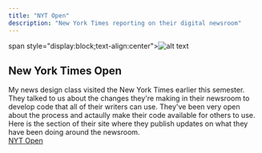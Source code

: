 ```yaml
---
title: "NYT Open"
description: "New York Times reporting on their digital newsroom"
---
```



span style="display:block;text-align:center">![alt text](https://pbs.twimg.com/profile_images/964382919182598144/eXMky0Pe_400x400.jpg "NYT logo")
## New York Times Open


My news design class visited the New York Times earlier this semester. They talked to us about the changes they're making in their newsroom to develop code that all of their writers can use. They've been very open about the process and actaully make their code available for others to use. Here is the section of their site where they publish updates on what they have been doing around the newsroom.  
[NYT Open](https://open.nytimes.com/)
